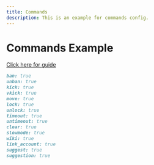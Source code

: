 ```yaml
---
title: Commands
description: This is an example for commands config.
---
```


# Commands Example

[Click here for guide](../../guides/configuration/commands.md)

```markdown
ban: true
unban: true
kick: true
vkick: true
move: true
lock: true
unlock: true
timeout: true
untimeout: true
clear: true
slowmode: true
wiki: true
link_account: true
suggest: true
suggestion: true
```